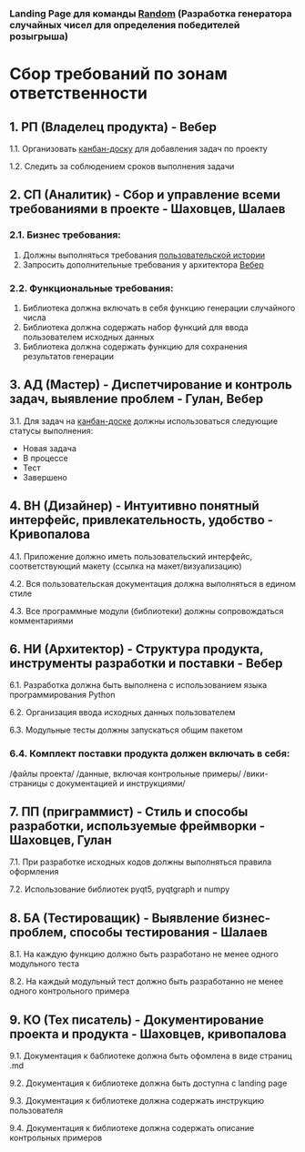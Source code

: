 ### Landing Page для команды [Random](https://github.com/viveber/VeberVA/blob/main/Семинары/семинар%203-4.md) (Разработка генератора случайных чисел для определения победителей розыгрыша)
# Сбор требований по зонам ответственности
## 1. РП (Владелец продукта) - Вебер
1.1. Организовать [канбан-доску](https://github.com/stankin/oop-stat/projects/3) для добавления задач по проекту

1.2. Следить за соблюдением сроков выполнения задачи

## 2. СП (Аналитик) - Сбор и управление всеми требованиями в проекте - Шаховцев, Шалаев
### 2.1. Бизнес требования:
1. Должны выполняться требования [пользовательской истории](https://github.com/stankin/oop-stat/issues/14)
2. Запросить дополнительные требования у архитектора [Вебер](https://github.com/viveber/VeberVA) 
### 2.2. Функциональные требования:
1. Библиотека должна включать в себя функцию генерации случайного числа
2. Библиотека должна содержать набор функций для ввода пользователем исходных данных
3. Библиотека должна содержать функцию для сохранения результатов генерации

## 3. АД (Мастер) - Диспетчирование и контроль задач, выявление проблем - Гулан, Вебер
3.1. Для задач на [канбан-доске](https://github.com/stankin/oop-stat/projects/3) должны использоваться следующие статусы выполнения:
* Новая задача
* В процессе
* Тест
* Завершено

## 4. ВН (Дизайнер) - Интуитивно понятный интерфейс, привлекательность, удобство - Кривопалова 

4.1. Приложение должно иметь пользовательский интерфейс, соответствующий макету (ссылка на макет/визуализацию)

4.2. Вся пользовательская документация должна выполняться в едином стиле

4.3. Все программные модули (библиотеки) должны сопровождаться комментариями

## 6. НИ (Архитектор) - Структура продукта, инструменты разработки и поставки - Вебер
6.1. Разработка должна быть выполнена с использованием языка программирования Python

6.2. Организация ввода исходных данных пользователем

6.3. Модульные тесты должны запускаться общим пакетом

### 6.4. Комплект поставки продукта должен включать в себя:
/файлы проекта/
/данные, включая контрольные примеры/
/вики-страницы с документацией и инструкциями/

## 7. ПП (приграммист) - Стиль и способы разработки, используемые фреймворки - Шаховцев, Гулан
7.1. При разработке исходных кодов должны выполняться правила оформления

7.2. Использование библиотек pyqt5, pyqtgraph и numpy

## 8. БА (Тестироващик) -  Выявление бизнес-проблем, способы тестирования - Шалаев
8.1. На каждую функцию должно быть разработано не менее одного модульного теста

8.2. На каждый модульный тест должно быть разработанно не менее одного контрольного примера

## 9. КО (Тех писатель) - Документирование проекта и продукта - Шаховцев, кривопалова
9.1. Документация к баблиотеке должна быть офомлена в виде страниц .md

9.2. Документация к библиотеке должна быть доступна с landing page

9.3. Документация к библиотеке должна содержать инструкцию пользователя

9.4. Документация к библиотеке должна содержать описание контрольных примеров

